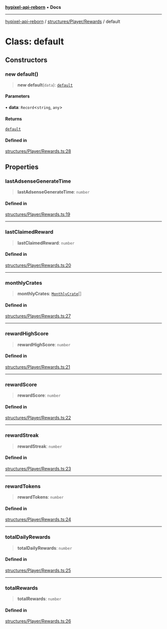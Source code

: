 [**hypixel-api-reborn**](../../../../README.md) • **Docs**

***

[hypixel-api-reborn](../../../../modules.md) / [structures/Player/Rewards](../README.md) / default

# Class: default

## Constructors

### new default()

> **new default**(`data`): [`default`](default.md)

#### Parameters

• **data**: `Record`\<`string`, `any`\>

#### Returns

[`default`](default.md)

#### Defined in

[structures/Player/Rewards.ts:28](https://github.com/Kathund/REBORN-docs-TEST/blob/226e7f6a62bb6bca87ef0828ac84e9098d59f860/src/structures/Player/Rewards.ts#L28)

## Properties

### lastAdsenseGenerateTime

> **lastAdsenseGenerateTime**: `number`

#### Defined in

[structures/Player/Rewards.ts:19](https://github.com/Kathund/REBORN-docs-TEST/blob/226e7f6a62bb6bca87ef0828ac84e9098d59f860/src/structures/Player/Rewards.ts#L19)

***

### lastClaimedReward

> **lastClaimedReward**: `number`

#### Defined in

[structures/Player/Rewards.ts:20](https://github.com/Kathund/REBORN-docs-TEST/blob/226e7f6a62bb6bca87ef0828ac84e9098d59f860/src/structures/Player/Rewards.ts#L20)

***

### monthlyCrates

> **monthlyCrates**: [`MonthlyCrate`](MonthlyCrate.md)[]

#### Defined in

[structures/Player/Rewards.ts:27](https://github.com/Kathund/REBORN-docs-TEST/blob/226e7f6a62bb6bca87ef0828ac84e9098d59f860/src/structures/Player/Rewards.ts#L27)

***

### rewardHighScore

> **rewardHighScore**: `number`

#### Defined in

[structures/Player/Rewards.ts:21](https://github.com/Kathund/REBORN-docs-TEST/blob/226e7f6a62bb6bca87ef0828ac84e9098d59f860/src/structures/Player/Rewards.ts#L21)

***

### rewardScore

> **rewardScore**: `number`

#### Defined in

[structures/Player/Rewards.ts:22](https://github.com/Kathund/REBORN-docs-TEST/blob/226e7f6a62bb6bca87ef0828ac84e9098d59f860/src/structures/Player/Rewards.ts#L22)

***

### rewardStreak

> **rewardStreak**: `number`

#### Defined in

[structures/Player/Rewards.ts:23](https://github.com/Kathund/REBORN-docs-TEST/blob/226e7f6a62bb6bca87ef0828ac84e9098d59f860/src/structures/Player/Rewards.ts#L23)

***

### rewardTokens

> **rewardTokens**: `number`

#### Defined in

[structures/Player/Rewards.ts:24](https://github.com/Kathund/REBORN-docs-TEST/blob/226e7f6a62bb6bca87ef0828ac84e9098d59f860/src/structures/Player/Rewards.ts#L24)

***

### totalDailyRewards

> **totalDailyRewards**: `number`

#### Defined in

[structures/Player/Rewards.ts:25](https://github.com/Kathund/REBORN-docs-TEST/blob/226e7f6a62bb6bca87ef0828ac84e9098d59f860/src/structures/Player/Rewards.ts#L25)

***

### totalRewards

> **totalRewards**: `number`

#### Defined in

[structures/Player/Rewards.ts:26](https://github.com/Kathund/REBORN-docs-TEST/blob/226e7f6a62bb6bca87ef0828ac84e9098d59f860/src/structures/Player/Rewards.ts#L26)
